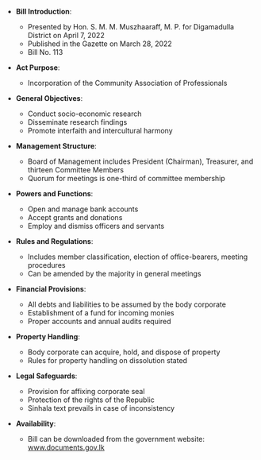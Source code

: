 - **Bill Introduction**:
  - Presented by Hon. S. M. M. Muszhaaraff, M. P. for Digamadulla District on April 7, 2022
  - Published in the Gazette on March 28, 2022
  - Bill No. 113

- **Act Purpose**:
  - Incorporation of the Community Association of Professionals

- **General Objectives**:
  - Conduct socio-economic research
  - Disseminate research findings
  - Promote interfaith and intercultural harmony

- **Management Structure**:
  - Board of Management includes President (Chairman), Treasurer, and thirteen Committee Members
  - Quorum for meetings is one-third of committee membership

- **Powers and Functions**:
  - Open and manage bank accounts
  - Accept grants and donations
  - Employ and dismiss officers and servants

- **Rules and Regulations**:
  - Includes member classification, election of office-bearers, meeting procedures
  - Can be amended by the majority in general meetings

- **Financial Provisions**:
  - All debts and liabilities to be assumed by the body corporate
  - Establishment of a fund for incoming monies
  - Proper accounts and annual audits required

- **Property Handling**:
  - Body corporate can acquire, hold, and dispose of property
  - Rules for property handling on dissolution stated

- **Legal Safeguards**:
  - Provision for affixing corporate seal
  - Protection of the rights of the Republic
  - Sinhala text prevails in case of inconsistency

- **Availability**:
  - Bill can be downloaded from the government website: www.documents.gov.lk